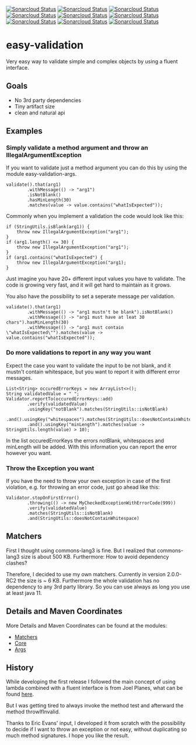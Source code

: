 [![Sonarcloud Status](https://sonarcloud.io/api/project_badges/measure?project=at.meks%3Aeasy-validation-parent&metric=alert_status)](https://sonarcloud.io/dashboard?id=at.meks%3Aeasy-validation-parent)
[![Sonarcloud Status](https://sonarcloud.io/api/project_badges/measure?project=at.meks%3Aeasy-validation-parent&metric=bugs)](https://sonarcloud.io/dashboard?id=at.meks%3Aeasy-validation-parent)
[![Sonarcloud Status](https://sonarcloud.io/api/project_badges/measure?project=at.meks%3Aeasy-validation-parent&metric=code_smells)](https://sonarcloud.io/dashboard?id=at.meks%3Aeasy-validation-parent)
[![Sonarcloud Status](https://sonarcloud.io/api/project_badges/measure?project=at.meks%3Aeasy-validation-parent&metric=coverage)](https://sonarcloud.io/dashboard?id=at.meks%3Aeasy-validation-parent)
[![Sonarcloud Status](https://sonarcloud.io/api/project_badges/measure?project=at.meks%3Aeasy-validation-parent&metric=duplicated_lines_density)](https://sonarcloud.io/dashboard?id=at.meks%3Aeasy-validation-parent)
[![Sonarcloud Status](https://sonarcloud.io/api/project_badges/measure?project=at.meks%3Aeasy-validation-parent&metric=sqale_rating)](https://sonarcloud.io/dashboard?id=at.meks%3Aeasy-validation-parent)
[![Sonarcloud Status](https://sonarcloud.io/api/project_badges/measure?project=at.meks%3Aeasy-validation-parent&metric=sqale_index)](https://sonarcloud.io/dashboard?id=at.meks%3Aeasy-validation-parent)
[![Sonarcloud Status](https://sonarcloud.io/api/project_badges/measure?project=at.meks%3Aeasy-validation-parent&metric=security_rating)](https://sonarcloud.io/dashboard?id=at.meks%3Aeasy-validation-parent)
[![Sonarcloud Status](https://sonarcloud.io/api/project_badges/measure?project=at.meks%3Aeasy-validation-parent&metric=vulnerabilities)](https://sonarcloud.io/dashboard?id=at.meks%3Aeasy-validation-parent)
# easy-validation 

Very easy way to validate simple and complex objects by using a fluent interface.

## Goals

 * No 3rd party dependencies
 * Tiny artifact size
 * clean and natural api

## Examples

### Simply validate a method argument and throw an IllegalArgumentException

If you want to validate just a method argument you can do this by using the module easy-validation-args.

````
validate().that(arg1)
        .withMessage(() -> "arg1")
        .isNotBlank()
        .hasMinLength(30)
        .matches(value -> value.contains("whatIsExpected"));
````

Commonly when you implement a validation the code would look like this:

````
if (StringUtils.isBlank(arg1)) {
    throw new IllegalArgumentException("arg1");
}
if (arg1.length() <= 30) {
    throw new IllegalArgumentException("arg1");
}
if (arg1.contains("whatIsExpected") {
    throw new IllegalArgumentException("arg1);
}
````
Just imagine you have 20+ different input values you have to validate. The code is growing very fast, and it will get hard
to maintain as it grows.

You also have the possibility to set a seperate message per validation.
````
validate().that(arg1)
        .withMessage(() -> "arg1 mustn't be blank").isNotBlank()
        .withMessage(() -> "arg1 must have at leat 30 chars").hasMinLength(30)
        .withMessage(() -> "arg1 must contain \"whatIsExpected\"").matches(value -> value.contains("whatIsExpected"));
````

### Do more validations to report in any way you want

Expect the case you want to validate the input to be not blank, and it mustn't contain whitespace, but you want to report
it with different error messages.

````
List<String> occuredErrorKeys = new ArrayList<>();
String validatedValue = " ";
Validator.reportTo(occuredErrorKeys::add)
        .verify(validatedValue)
        .usingKey("notBlank").matches(StringUtils::isNotBlank)
        .and().usingKey("whitespaces").matches(StringUtils::doesNotContainWhitespace)
        .and().usingKey("minLength").matches(value -> StringUtils.length(value) > 10);
````
In the list occuredErrorKeys the errors notBlank, whitespaces and minLength will be added. With this information you can report
the error however you want.

### Throw the Exception you want
If you have the need to throw your own exception in case of the first violation, e.g. for throwing an error code, just
go ahead like this:
````
Validator.stopOnFirstError()
        .throwing(() -> new MyCheckedExceptionWithErrorCode(999))
        .verify(validatedValue)
        .matches(StringUtils::isNotBlank)
        .and(StringUtils::doesNotContainWhitespace)
````

## Matchers
First I thought using commons-lang3 is fine. But I realized that commons-lang3 size is about 500 KB.
Furthermore: How to avoid dependency clashes?

Therefore, I decided to use my own matchers. Currently in version 2.0.0-RC2 the size is ~ 6 KB. 
Furthermore the whole validation has no dependency to any 3rd party library. So you can use always as long you use at least
java 11.  

## Details and Maven Coordinates
More Details and Maven Coordinates can be found at the modules:

* [Matchers](matcher/Readme.md)
* [Core](core/Readme.md)
* [Args](args/Readme.md)

## History 
While developing the first release I followed the main concept of using lambda combined with a fluent interface is from Joel Planes, what can be found [here](https://medium.com/@jplanes/lambda-validations-with-java-8-86aa8143bd9f).

But I was getting tired to always invoke the method test and afterward the method throwIfInvalid.

Thanks to Eric Evans' input, I developed it from scratch with the possibility to decide if I want to throw an exception or not easy, without duplicating so much method signatures.
I hope you like the result.
